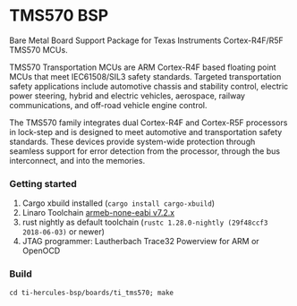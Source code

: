 # TMS570 BSP

Bare Metal Board Support Package for Texas Instruments Cortex-R4F/R5F TMS570
MCUs.

TMS570 Transportation MCUs are ARM Cortex-R4F based floating point MCUs that meet IEC61508/SIL3 safety standards. Targeted transportation safety applications include automotive chassis and stability control, electric power steering, hybrid and electric vehicles, aerospace, railway communications, and off-road vehicle engine control.

The TMS570 family integrates dual Cortex-R4F and Cortex-R5F processors in lock-step and is designed to meet automotive and transportation safety standards. These devices provide system-wide protection through seamless support for error detection from the processor, through the bus interconnect, and into the memories.


### Getting started

1. Cargo xbuild installed (`cargo install cargo-xbuild`)
2. Linaro Toolchain [armeb-none-eabi v7.2.x](https://releases.linaro.org/components/toolchain/binaries/latest/armeb-eabi/)
3. rust nightly as default toolchain (`rustc 1.28.0-nightly (29f48ccf3 2018-06-03)` or newer)
4. JTAG programmer: Lautherbach Trace32 Powerview for ARM or OpenOCD

### Build

`cd ti-hercules-bsp/boards/ti_tms570; make`
